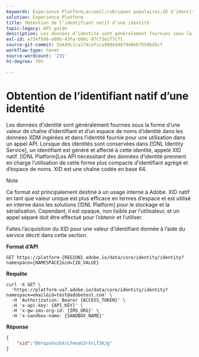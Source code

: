 ```yaml
---
keywords: Experience Platform;accueil;rubriques populaires;ID d’identité;XID
solution: Experience Platform
title: Obtention de l’identifiant natif d’une identité
topic-legacy: API guide
description: Les données d’identité sont généralement fournies sous la forme d’une valeur de chaîne d’identifiant et d’un espace de noms d’identité dans les données XDM ingérées et dans l’identité fournie pour une utilisation dans un appel API. Lorsque des identités sont conservées dans Identity Service, un identifiant est généré et affecté à cette identité. Il est appelé XID natif. Les API Platform nécessitant des données d’identité prennent en charge l’utilisation de cette forme plus compacte d’identifiant agrégé et d’espace de noms. XID est une chaîne codée en base 64.
exl-id: e734f5d8-e00b-43fa-b06c-97c73e1f7c71
source-git-commit: 5d449c1ca174cafcca988e9487940eb7550bd5cf
workflow-type: tm+mt
source-wordcount: '231'
ht-degree: 76%

---
```


# Obtention de l’identifiant natif d’une identité

Les données d’identité sont généralement fournies sous la forme d’une valeur de chaîne d’identifiant et d’un espace de noms d’identité dans les données XDM ingérées et dans l’identité fournie pour une utilisation dans un appel API. Lorsque des identités sont conservées dans [!DNL Identity Service], un identifiant est généré et affecté à cette identité, appelé XID natif. [!DNL Platform]Les API nécessitant des données d’identité prennent en charge l’utilisation de cette forme plus compacte d’identifiant agrégé et d’espace de noms. XID est une chaîne codée en base 64.

>[!NOTE]
>
>Ce format est principalement destiné à un usage interne à Adobe. XID natif en tant que valeur unique est plus efficace en termes d’espace et est utilisé en interne dans les solutions [!DNL Platform] pour le stockage et la sérialisation. Cependant, il est opaque, non lisible par l’utilisateur, et un appel séparé doit être effectué pour l’obtenir et l’utiliser.

Faites l’acquisition du XID pour une valeur d’identifiant donnée à l’aide du service décrit dans cette section.

**Format d’API**

```http
GET https://platform-{REGION}.adobe.io/data/core/identity/identity?namespace={NAMESPACE}&id={ID_VALUE}
```

**Requête**

```shell
curl -X GET \
  'https://platform-va7.adobe.io/data/core/identity/identity?namespace=email&id=test@adobetest.com' \
  -H 'Authorization: Bearer {ACCESS_TOKEN}' \
  -H 'x-api-key: {API_KEY}' \
  -H 'x-gw-ims-org-id: {IMS_ORG}' \
  -H 'x-sandbox-name: {SANDBOX_NAME}'
```

**Réponse**

```json
{
    "xid":"BVrqzwVuzbXrLfmnaG3rXrLf3KJg"
}
```
